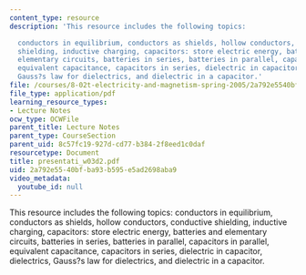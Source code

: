 ```yaml
---
content_type: resource
description: 'This resource includes the following topics:

  conductors in equilibrium, conductors as shields, hollow conductors, conductive
  shielding, inductive charging, capacitors: store electric energy, batteries and
  elementary circuits, batteries in series, batteries in parallel, capacitors in parallel,
  equivalent capacitance, capacitors in series, dielectric in capacitor, dielectrics,
  Gauss?s law for dielectrics, and dielectric in a capacitor.'
file: /courses/8-02t-electricity-and-magnetism-spring-2005/2a792e5540bfba93b595e5ad2698aba9_presentati_w03d2.pdf
file_type: application/pdf
learning_resource_types:
- Lecture Notes
ocw_type: OCWFile
parent_title: Lecture Notes
parent_type: CourseSection
parent_uid: 8c57fc19-927d-cd77-b384-2f8eed1c0daf
resourcetype: Document
title: presentati_w03d2.pdf
uid: 2a792e55-40bf-ba93-b595-e5ad2698aba9
video_metadata:
  youtube_id: null
---
```

This resource includes the following topics:
conductors in equilibrium, conductors as shields, hollow conductors, conductive shielding, inductive charging, capacitors: store electric energy, batteries and elementary circuits, batteries in series, batteries in parallel, capacitors in parallel, equivalent capacitance, capacitors in series, dielectric in capacitor, dielectrics, Gauss?s law for dielectrics, and dielectric in a capacitor.

